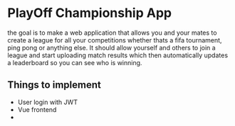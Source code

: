 # PlayOff Championship App

the goal is to make a web application that allows you and your mates to create a league for all your competitions whether thats a fifa tournament, ping pong or anything else. It should allow yourself
and others to join a league and start uploading match results which then automatically updates a leaderboard so you can see who is winning.


## Things to implement

- User login with JWT
- Vue frontend
- 
